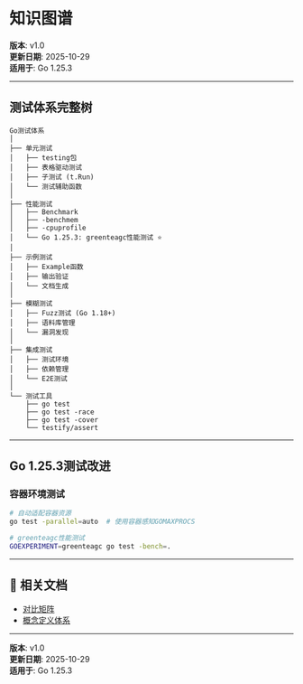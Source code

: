 ﻿# 知识图谱

**版本**: v1.0  
**更新日期**: 2025-10-29  
**适用于**: Go 1.25.3

---

## 测试体系完整树

```text
Go测试体系
│
├── 单元测试
│   ├── testing包
│   ├── 表格驱动测试
│   ├── 子测试 (t.Run)
│   └── 测试辅助函数
│
├── 性能测试
│   ├── Benchmark
│   ├── -benchmem
│   ├── -cpuprofile
│   └── Go 1.25.3: greenteagc性能测试 ⭐
│
├── 示例测试
│   ├── Example函数
│   ├── 输出验证
│   └── 文档生成
│
├── 模糊测试
│   ├── Fuzz测试 (Go 1.18+)
│   ├── 语料库管理
│   └── 漏洞发现
│
├── 集成测试
│   ├── 测试环境
│   ├── 依赖管理
│   └── E2E测试
│
└── 测试工具
    ├── go test
    ├── go test -race
    ├── go test -cover
    └── testify/assert
```

---

## Go 1.25.3测试改进

### 容器环境测试
```bash
# 自动适配容器资源
go test -parallel=auto  # 使用容器感知GOMAXPROCS

# greenteagc性能测试
GOEXPERIMENT=greenteagc go test -bench=.
```

---

## 🔗 相关文档

- [对比矩阵](./00-对比矩阵.md)
- [概念定义体系](./00-概念定义体系.md)

---

**版本**: v1.0  
**更新日期**: 2025-10-29  
**适用于**: Go 1.25.3
